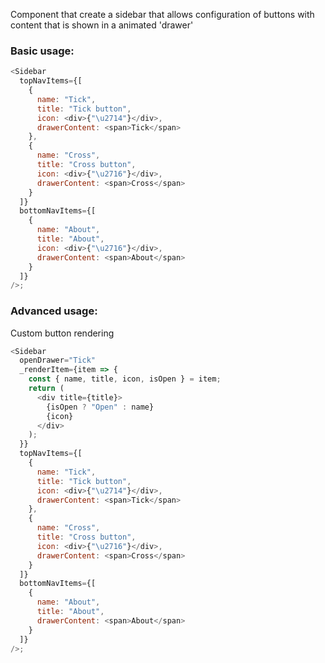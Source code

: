 Component that create a sidebar that allows configuration of buttons with
content that is shown in a animated 'drawer'

### Basic usage:

```javascript
<Sidebar
  topNavItems={[
    {
      name: "Tick",
      title: "Tick button",
      icon: <div>{"\u2714"}</div>,
      drawerContent: <span>Tick</span>
    },
    {
      name: "Cross",
      title: "Cross button",
      icon: <div>{"\u2716"}</div>,
      drawerContent: <span>Cross</span>
    }
  ]}
  bottomNavItems={[
    {
      name: "About",
      title: "About",
      icon: <div>{"\u2716"}</div>,
      drawerContent: <span>About</span>
    }
  ]}
/>;
```

### Advanced usage:

Custom button rendering

```javascript
<Sidebar
  openDrawer="Tick"
  _renderItem={item => {
    const { name, title, icon, isOpen } = item;
    return (
      <div title={title}>
        {isOpen ? "Open" : name}
        {icon}
      </div>
    );
  }}
  topNavItems={[
    {
      name: "Tick",
      title: "Tick button",
      icon: <div>{"\u2714"}</div>,
      drawerContent: <span>Tick</span>
    },
    {
      name: "Cross",
      title: "Cross button",
      icon: <div>{"\u2716"}</div>,
      drawerContent: <span>Cross</span>
    }
  ]}
  bottomNavItems={[
    {
      name: "About",
      title: "About",
      drawerContent: <span>About</span>
    }
  ]}
/>;
```
